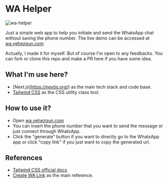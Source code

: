 # WA Helper

![wa-helper](https://socialify.git.ci/yehezkielgunawan/wa-helper/image?description=1&descriptionEditable=%F0%9F%93%B2Send%20a%20Whatsapp%20message%20without%20saving%20the%20contact%20first.&logo=https%3A%2F%2Fcdn-icons-png.flaticon.com%2F512%2F408%2F408708.png%3Fw%3D740&owner=1&pattern=Plus&theme=Dark)

Just a simple web app to help you initiate and send the WhatsApp chat without saving the phone number. The live demo can be accessed at [wa.yehezgun.com](https://wa.yehezgun.com)

Actually, I made it for myself. But of course I'm open to any feedbacks. You can fork or clone this repo and make a PR here if you have some idea.

## What I'm use here?

- [Next.js]https://nextjs.org/) as the main tech stack and code base.
- [Tailwind CSS](https://tailwindcss.com/) as the CSS utility class tool.

## How to use it?

- Open [wa.yehezgun.com](https://wa.yehezgun.com)
- You can insert the phone number that you want to send the message or just connect through WhatsApp.
- Click the "generate" button if you want to directly go to the WhatsApp app or click "copy link" if you just want to copy the generated url.

## References

- [Tailwind CSS official docs](https://tailwindcss.com/)
- [Create WA Link](https://create.wa.link/) as the main reference.
